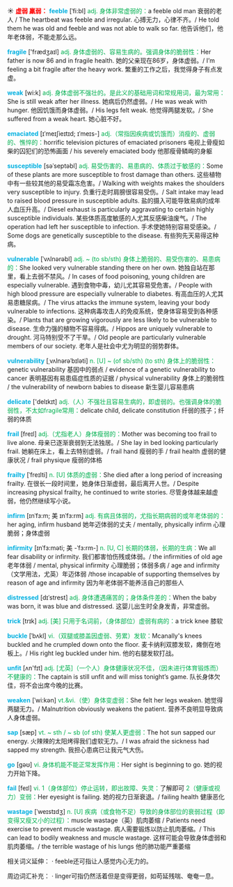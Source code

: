 ☀ <font color="red">**虚弱 羸弱：**</font>
<font color="sky blue">**feeble**</font> [ˈfi:bl]
<font color="#00b050">adj. 身体非常虚弱的：</font>a feeble old man 衰弱的老人 / The heartbeat was feeble and irregular. 心搏无力，心律不齐。/ He told them he was old and feeble and was not able to walk so far. 他告诉他们，他年老体弱，不能走那么远。

<font color="sky blue">**fragile**</font> ['frædӡaɪl] 
<font color="#00b050">adj. 身体虚弱的、容易生病的。强调身体的脆弱性：</font>Her father is now 86 and in fragile health. 她的父亲现在86岁，身体虚弱。/ I’m feeling a bit fragile after the heavy work. 繁重的工作之后，我觉得身子有点发虚。

<font color="sky blue">**weak**</font> [wi:k] 
<font color="#00b050">adj. 身体虚弱不强壮的。是此义的基础用词和常规用词，最为常用：</font>She is still weak after her illness. 她病后仍然虚弱。/ He was weak with hunger. 他因饥饿而身体虚弱。/ His legs felt weak. 他觉得两腿发软。/ She suffered from a weak heart. 她心脏不好。
                      
<font color="sky blue">**emaciated**</font> [ɪˈmeɪʃieɪtɪd; ɪˈmeɪs-]
<font color="#00b050">adj.（常指因疾病或饥饿而）消瘦的、虚弱的、憔悴的：</font>horrific television pictures of emaciated prisoners 电视上骨瘦如柴的囚犯们的恐怖画面 / his severely emaciated body 他那瘦骨鳞峋的身躯
           
<font color="sky blue">**susceptible**</font> [səˈseptəbl]
<font color="#00b050">adj. 易受伤害的、易患病的、体质过于敏感的：</font>Some of these plants are more susceptible to frost damage than others. 这些植物中有一些较其他的易受霜冻危害。/ Walking with weights makes the shoulders very susceptible to injury. 负重行走时肩膀很容易受伤。/ Salt intake may lead to raised blood pressure in susceptible adults. 盐的摄入可能导致易病的成年人血压升高。/ Diesel exhaust is particularly aggravating to certain highly susceptible individuals. 某些体质高度敏感的人尤其反感柴油废气。/ The operation had left her susceptible to infection. 手术使她特别容易受感染。/ Some dogs are genetically susceptible to the disease. 有些狗先天易得这种病。

<font color="sky blue">**vulnerable**</font> [ˈvʌlnərəbl]
<font color="#00b050">adj. ~ (to sb/sth) 身体上脆弱的、易受伤害的、易患病的：</font>She looked very vulnerable standing there on her own. 她独自站在那里，看上去弱不禁风。/ In cases of food poisoning, young children are especially vulnerable. 遇到食物中毒，幼儿尤其容易受危害。/ People with high blood pressure are especially vulnerable to diabetes. 有高血压的人尤其易患糖尿病。/ The virus attacks the immune system, leaving your body vulnerable to infections. 这种病毒攻击人的免疫系统，使身体容易受到各种感染。/ Plants that are growing vigorously are less likely to be vulnerable to disease. 生命力强的植物不容易得病。/ Hippos are uniquely vulnerable to drought. 河马特别受不了干旱。/ Old people are particularly vulnerable members of our society. 老年人是社会中尤为明显的弱势群体。
           
<font color="sky blue">**vulnerability**</font> [ˌvʌlnərəˈbɪləti]
<font color="#00b050">n. [U] ~ (of sb/sth) (to sth) 身体上的脆弱性：</font>genetic vulnerability 基因中的弱点 / evidence of a genetic vulnerability to cancer 表明基因有易患癌症性质的证据 / physical vulnerability 身体上的脆弱性 / the vulnerability of newborn babies to disease 新生婴儿容易患病 

<font color="sky blue">**delicate**</font> ['delɪkɪt] 
<font color="#00b050">adj.（人）不强壮且容易生病的，即虚弱的。也强调身体的脆弱性，不太如fragile常用：</font>delicate child, delicate constitution 纤弱的孩子；纤弱的体质
           
<font color="sky blue">**frail**</font> [freɪl]
<font color="#00b050">adj.（尤指老人）身体瘦弱的：</font>Mother was becoming too frail to live alone. 母亲已逐渐衰弱到无法独居。/ She lay in bed looking particularly frail. 她躺在床上，看上去特别虚弱。/ frail hand 瘦弱的手 / frail health 虚弱的健康状况 / frail physique 瘦弱的体格
                      
<font color="sky blue">**frailty**</font> [ˈfreɪlti]
<font color="#00b050">n. [U] 体质的虚弱：</font>She died after a long period of increasing frailty. 在很长一段时间里，她身体日渐虚弱，最后离开人世。/ Despite increasing physical frailty, he continued to write stories. 尽管身体越来越虚弱，他仍然继续写小说。
           
<font color="sky blue">**infirm**</font> [ɪnˈfɜ:m; 美 ɪnˈfɜ:rm]
<font color="#00b050">adj. 有病且体弱的，尤指长期病弱的或年老体弱的：</font>her aging, infirm husband 她年迈体弱的丈夫 / mentally, physically infirm 心理脆弱；身体虚弱

<font color="sky blue">**infirmity**</font> [ɪnˈfɜ:məti; 美 -ˈfɜ:rm-]
<font color="#00b050">n. [U, C] 长期的体弱，长期的生病：</font>We all fear disability or infirmity. 我们都害怕伤残或体弱。/ the infirmities of old age 老年体弱 / mental, physical infirmity 心理脆弱；体弱多病 / age and infirmity（文学用法，尤英）年迈体弱 /those incapable of supporting themselves by reason of age and infirmity 因为年老体弱不能养活自己的那些人

<font color="sky blue">**distressed**</font> [dɪˈstrest]
<font color="#00b050">adj. 身体遭遇痛苦的；身体条件差的：</font>When the baby was born, it was blue and distressed. 这婴儿出生时全身发青，非常虚弱。

<font color="sky blue">**trick**</font> [trɪk] 
<font color="#00b050">adj. [美] 只用于名词前，（身体部位）虚弱有病的：</font>a trick knee 膝软
           
<font color="sky blue">**buckle**</font> [ˈbʌkl]
<font color="#00b050">vi.（双腿或膝盖因虚弱、劳累）发软：</font>Mcanally's knees buckled and he crumpled down onto the floor. 麦卡纳利双膝发软，瘫倒在地板上。/ His right leg buckled under him. 他的右腿发软打战。
           
<font color="sky blue">**unfit**</font> [ʌn'fɪt] 
<font color="#00b050">adj. [尤英]（一个人）身体健康状况不佳，（因未进行体育锻炼而）不健康的：</font>The captain is still unfit and will miss tonight’s game. 队长身体欠佳，将不会出席今晚的比赛。
           
<font color="sky blue">**weaken**</font> [ˈwi:kən]
<font color="#00b050">vt.&vi.（使）身体变虚弱：</font>She felt her legs weaken. 她觉得两腿无力。/ Malnutrition obviously weakens the patient. 营养不良明显导致病人身体虚弱。

<font color="sky blue">**sap**</font> [sæp]
<font color="#00b050">vt. ~ sth / ~ sb (of sth) 使某人更虚弱：</font>The hot sun sapped our energy. 火辣辣的太阳烤得我们虚软无力。/ I was afraid the sickness had sapped my strength. 我担心患病已让我元气大伤。           

<font color="sky blue">**go**</font> [ɡəʊ] 
<font color="#00b050">vi. 身体机能不能正常发挥作用：</font>Her sight is beginning to go. 她的视力开始下降。

<font color="sky blue">**fail**</font> [feɪl] 
<font color="#00b050">vi. 1（身体部位）停止运转，即出故障、失灵：</font>了解即可 <font color="#00b050">2（健康或视力）变弱：</font>Her eyesight is failing. 她的视力日渐衰退。/ failing health 健康恶化

<font color="sky blue">**wastage**</font> [ˈweɪstɪdʒ]
<font color="#00b050">n. [U] 疾病（或食物不足）导致的身体部位的衰弱过程（即变得又瘦又小的过程）：</font>muscle wastage（英）肌肉萎缩 / Patients need exercise to prevent muscle wastage. 病人需要锻炼以防止肌肉萎缩。/ This can lead to bodily weakness and muscle wastage. 这样可能会导致身体虚弱和肌肉萎缩。/ the terrible wastage of his lungs 他的肺功能严重萎缩

相关词义延伸：
· feeble还可指让人感觉内心无力的。

周边词汇补充：
· linger可指仍然活着但是变得更弱，如苟延残喘、奄奄一息。
